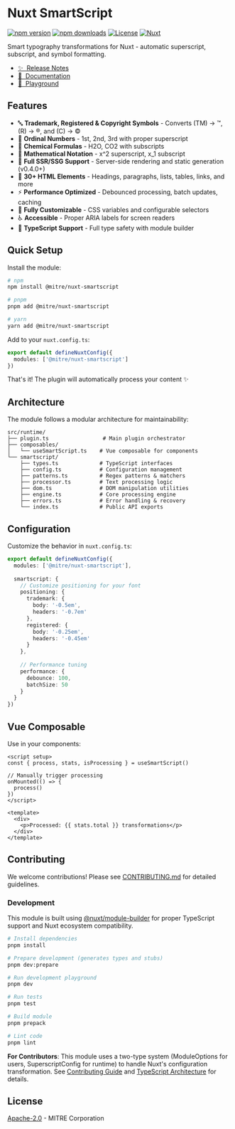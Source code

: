 # Nuxt SmartScript

[![npm version][npm-version-src]][npm-version-href]
[![npm downloads][npm-downloads-src]][npm-downloads-href]
[![License][license-src]][license-href]
[![Nuxt][nuxt-src]][nuxt-href]

Smart typography transformations for Nuxt - automatic superscript, subscript, and symbol formatting.

- [✨ &nbsp;Release Notes](/CHANGELOG.md)
- [📖 &nbsp;Documentation](https://mitre.github.io/nuxt-smartscript)
- [🏀 &nbsp;Playground](./playground)

## Features

- 🔤 **Trademark, Registered & Copyright Symbols** - Converts (TM) → ™, (R) → ®, and (C) → ©
- 🔢 **Ordinal Numbers** - 1st, 2nd, 3rd with proper superscript
- 🧪 **Chemical Formulas** - H2O, CO2 with subscripts
- 📐 **Mathematical Notation** - x^2 superscript, x_1 subscript
- 🚀 **Full SSR/SSG Support** - Server-side rendering and static generation (v0.4.0+)
- 🎯 **30+ HTML Elements** - Headings, paragraphs, lists, tables, links, and more
- ⚡ **Performance Optimized** - Debounced processing, batch updates, caching
- 🎨 **Fully Customizable** - CSS variables and configurable selectors
- ♿ **Accessible** - Proper ARIA labels for screen readers
- 🔧 **TypeScript Support** - Full type safety with module builder

## Quick Setup

Install the module:

```bash
# npm
npm install @mitre/nuxt-smartscript

# pnpm
pnpm add @mitre/nuxt-smartscript

# yarn
yarn add @mitre/nuxt-smartscript
```

Add to your `nuxt.config.ts`:

```typescript
export default defineNuxtConfig({
  modules: ['@mitre/nuxt-smartscript']
})
```

That's it! The plugin will automatically process your content ✨

## Architecture

The module follows a modular architecture for maintainability:

```
src/runtime/
├── plugin.ts                 # Main plugin orchestrator
├── composables/
│   └── useSmartScript.ts    # Vue composable for components
└── smartscript/
    ├── types.ts             # TypeScript interfaces
    ├── config.ts            # Configuration management
    ├── patterns.ts          # Regex patterns & matchers
    ├── processor.ts         # Text processing logic
    ├── dom.ts               # DOM manipulation utilities
    ├── engine.ts            # Core processing engine
    ├── errors.ts            # Error handling & recovery
    └── index.ts             # Public API exports
```

## Configuration

Customize the behavior in `nuxt.config.ts`:

```typescript
export default defineNuxtConfig({
  modules: ['@mitre/nuxt-smartscript'],
  
  smartscript: {
    // Customize positioning for your font
    positioning: {
      trademark: {
        body: '-0.5em',
        headers: '-0.7em'
      },
      registered: {
        body: '-0.25em',
        headers: '-0.45em'
      }
    },
    
    // Performance tuning
    performance: {
      debounce: 100,
      batchSize: 50
    }
  }
})
```

## Vue Composable

Use in your components:

```vue
<script setup>
const { process, stats, isProcessing } = useSmartScript()

// Manually trigger processing
onMounted(() => {
  process()
})
</script>

<template>
  <div>
    <p>Processed: {{ stats.total }} transformations</p>
  </div>
</template>
```

## Contributing

We welcome contributions! Please see [CONTRIBUTING.md](./CONTRIBUTING.md) for detailed guidelines.

### Development

This module is built using [@nuxt/module-builder](https://github.com/nuxt/module-builder) for proper TypeScript support and Nuxt ecosystem compatibility.

```bash
# Install dependencies
pnpm install

# Prepare development (generates types and stubs)
pnpm dev:prepare

# Run development playground
pnpm dev

# Run tests
pnpm test

# Build module
pnpm prepack

# Lint code
pnpm lint
```

**For Contributors**: This module uses a two-type system (ModuleOptions for users, SuperscriptConfig for runtime) to handle Nuxt's configuration transformation. See [Contributing Guide](./docs/contributing.md) and [TypeScript Architecture](./docs/contributing/typescript-architecture.md) for details.

## License

[Apache-2.0](./LICENSE) - MITRE Corporation

<!-- Badges -->
[npm-version-src]: https://img.shields.io/npm/v/@mitre/nuxt-smartscript/latest.svg?style=flat&colorA=020420&colorB=00DC82
[npm-version-href]: https://npmjs.com/package/@mitre/nuxt-smartscript

[npm-downloads-src]: https://img.shields.io/npm/dm/@mitre/nuxt-smartscript.svg?style=flat&colorA=020420&colorB=00DC82
[npm-downloads-href]: https://npm.chart.dev/@mitre/nuxt-smartscript

[license-src]: https://img.shields.io/npm/l/@mitre/nuxt-smartscript.svg?style=flat&colorA=020420&colorB=00DC82
[license-href]: https://npmjs.com/package/@mitre/nuxt-smartscript

[nuxt-src]: https://img.shields.io/badge/Nuxt-020420?logo=nuxt.js
[nuxt-href]: https://nuxt.com